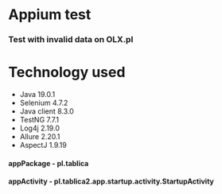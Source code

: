 <h1> Appium test</h1>

<h3>Test with invalid data on OLX.pl</h3>

<h1> Technology used </h1>

* Java 19.0.1
* Selenium 4.7.2
* Java client 8.3.0
* TestNG 7.7.1
* Log4j 2.19.0
* Allure 2.20.1
* AspectJ 1.9.19

<h4> appPackage - pl.tablica </h4>
<h4> appActivity - pl.tablica2.app.startup.activity.StartupActivity </h4>


